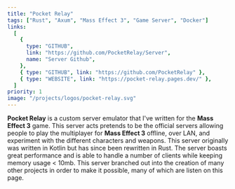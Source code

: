 ```yaml
---
title: "Pocket Relay"
tags: ["Rust", "Axum", "Mass Effect 3", "Game Server", "Docker"]
links:
  [
    {
      type: "GITHUB",
      link: "https://github.com/PocketRelay/Server",
      name: "Server Github",
    },
    { type: "GITHUB", link: "https://github.com/PocketRelay" },
    { type: "WEBSITE", link: "https://pocket-relay.pages.dev/" },
  ]
priority: 1
image: "/projects/logos/pocket-relay.svg"
---
```


**Pocket Relay** is a custom server emulator that I've written for the **Mass Effect 3** game. This server acts pretends to be the official servers allowing people to play the multiplayer for **Mass Effect 3** offline, over LAN, and experiment with the different characters and weapons. This server originally was written in Kotlin but has since been rewritten in Rust. The server boasts great performance and is able to handle a number of clients while keeping memory usage < 10mb. This server branched out into the creation of many other projects in order to make it possible, many of which are listen on this page.
